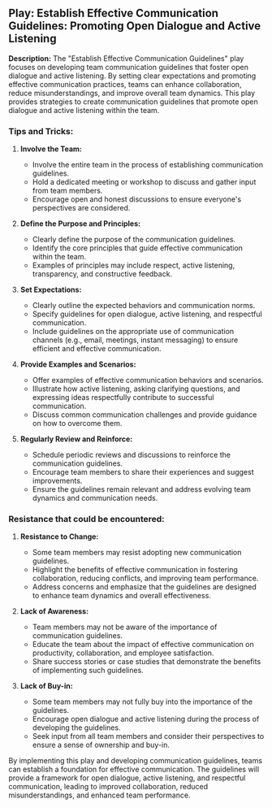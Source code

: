 ## Play: Establish Effective Communication Guidelines: Promoting Open Dialogue and Active Listening

**Description:**
The "Establish Effective Communication Guidelines" play focuses on developing team communication guidelines that foster open dialogue and active listening. By setting clear expectations and promoting effective communication practices, teams can enhance collaboration, reduce misunderstandings, and improve overall team dynamics. This play provides strategies to create communication guidelines that promote open dialogue and active listening within the team.

### Tips and Tricks:

1. **Involve the Team:**
   - Involve the entire team in the process of establishing communication guidelines.
   - Hold a dedicated meeting or workshop to discuss and gather input from team members.
   - Encourage open and honest discussions to ensure everyone's perspectives are considered.

2. **Define the Purpose and Principles:**
   - Clearly define the purpose of the communication guidelines.
   - Identify the core principles that guide effective communication within the team.
   - Examples of principles may include respect, active listening, transparency, and constructive feedback.

3. **Set Expectations:**
   - Clearly outline the expected behaviors and communication norms.
   - Specify guidelines for open dialogue, active listening, and respectful communication.
   - Include guidelines on the appropriate use of communication channels (e.g., email, meetings, instant messaging) to ensure efficient and effective communication.

4. **Provide Examples and Scenarios:**
   - Offer examples of effective communication behaviors and scenarios.
   - Illustrate how active listening, asking clarifying questions, and expressing ideas respectfully contribute to successful communication.
   - Discuss common communication challenges and provide guidance on how to overcome them.

5. **Regularly Review and Reinforce:**
   - Schedule periodic reviews and discussions to reinforce the communication guidelines.
   - Encourage team members to share their experiences and suggest improvements.
   - Ensure the guidelines remain relevant and address evolving team dynamics and communication needs.

### Resistance that could be encountered:

1. **Resistance to Change:**
   - Some team members may resist adopting new communication guidelines.
   - Highlight the benefits of effective communication in fostering collaboration, reducing conflicts, and improving team performance.
   - Address concerns and emphasize that the guidelines are designed to enhance team dynamics and overall effectiveness.

2. **Lack of Awareness:**
   - Team members may not be aware of the importance of communication guidelines.
   - Educate the team about the impact of effective communication on productivity, collaboration, and employee satisfaction.
   - Share success stories or case studies that demonstrate the benefits of implementing such guidelines.

3. **Lack of Buy-in:**
   - Some team members may not fully buy into the importance of the guidelines.
   - Encourage open dialogue and active listening during the process of developing the guidelines.
   - Seek input from all team members and consider their perspectives to ensure a sense of ownership and buy-in.

By implementing this play and developing communication guidelines, teams can establish a foundation for effective communication. The guidelines will provide a framework for open dialogue, active listening, and respectful communication, leading to improved collaboration, reduced misunderstandings, and enhanced team performance.